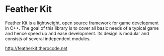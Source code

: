 Feather Kit
===================

Feather Kit is a lightweight, open source framework for game development in C++. The goal of this library is to cover all basic needs of a typical game and hence speed up and ease development. Its design is modular and consists of several independent modules.

http://featherkit.therocode.net
